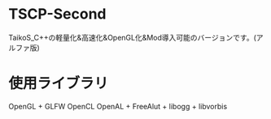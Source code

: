 # TSCP-Second
TaikoS_C++の軽量化&高速化&OpenGL化&Mod導入可能のバージョンです。(アルファ版)



# 使用ライブラリ
OpenGL + GLFW
OpenCL
OpenAL + FreeAlut + libogg + libvorbis
